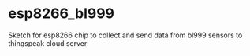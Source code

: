 # esp8266_bl999
Sketch for esp8266 chip to collect and send data from bl999 sensors to thingspeak cloud server
